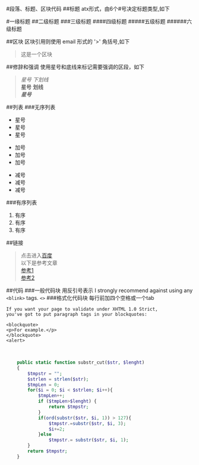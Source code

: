 #段落、标题、区块代码
##标题
atx形式，由6个#号决定标题类型,如下
>
#一缘标题
##二级标题
###三级标题
####四级标题
#####五级标题
######六级标题

##区块
区块引用则使用 email 形式的 '>' 角括号,如下

>这是一个区块
>

##修辞和强调
使用星号和底线来标记需要强调的区段，如下
>*星号* _下划线_  
>**星号**  __划线__  
>***星号***  

##列表
###无序列表
* 星号
* 星号
* 星号  

+ 加号
+ 加号
+ 加号

- 减号
- 减号
- 减号

###有序列表
1. 有序
2. 有序
3. 有序

##链接
>
>点击进入[百度](http://www.baidu.com"快点吧。。。")  
>以下是参考文章  
>[参考1][1]  
>[参考2][2]  

[1]:(http://www.baidu.com)
[2]:(http://google.com)

##代码
###一般代码块
用反引号表示
I strongly recommend against using any `<blink>` tags.
`<>`
###格式化代码块
每行前加四个空格或一个tab

	If you want your page to validate under XHTML 1.0 Strict,
	you've got to put paragraph tags in your blockquotes:
	
	<blockquote>
	<p>For example.</p>
	</blockquote>
	<alert>

​	

```php
    public static function substr_cut($str, $lenght)
    {
        $tmpstr = "";
        $strlen = strlen($str);
        $tmpLen = 0;
        for($i = 0; $i < $strlen; $i++){
            $tmpLen++;
            if ($tmpLen>$lenght) {
                return $tmpstr;
            }
            if(ord(substr($str, $i, 1)) > 127){
                $tmpstr.=substr($str, $i, 3);
                $i+=2;
            }else
                $tmpstr.= substr($str, $i, 1);
        }
        return $tmpstr;
    }
```





